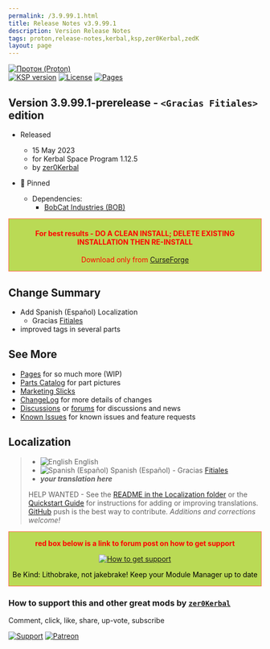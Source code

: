 ```yaml
---
permalink: /3.9.99.1.html
title: Release Notes v3.9.99.1
description: Version Release Notes
tags: proton,release-notes,kerbal,ksp,zer0Kerbal,zedK
layout: page
---
```

<!-- ReleaseLayout.md v3.9.99.1
Протон (Proton)
created: 06 Nov 2014
updated: 15 May 2023

TEMPLATE: ReleaseLayout.md v1.3.5.1
created: 11 Aug 2018
updated: 13 Apr 2023 -->

[![Протон (Proton)][SHD:mod]][CURSFG:url]  
[![KSP version][KSP:shd]][KSP:url] [![License][LIC:shd]][LIC:url] [![Pages][SHD:pgs]][pages]

## Version 3.9.99.1-prerelease - `<Gracias Fitiales>` edition

* Released
  * 15 May 2023
  * for Kerbal Space Program 1.12.5
  * by [zer0Kerbal](https://github.com/zer0Kerbal)

* 📌 Pinned
  * Dependencies:
    * [BobCat Industries (BOB)](https://www.curseforge.com/kerbal/ksp-mods/BobCatInd)

<div style="border:0.5px solid Tomato; background-color: #bada55; color: #FF0000; text-align:center"><h4>
<b>For best results - DO A CLEAN INSTALL; DELETE EXISTING INSTALLATION THEN RE-INSTALL</b></h4><p>Download only from <a href="https://www.curseforge.com/kerbal/ksp-mods/Proton/files">CurseForge</a></p></div>

## Change Summary

* Add Spanish (Español) Localization
  * Gracias [Fitiales](https://gitbub.com/Fitiales)
* improved tags in several parts

## See More

* [Pages][pages] for so much more (WIP)
* [Parts Catalog][parts] for part pictures
* [Marketing Slicks][markt]
* [ChangeLog][chlog] for more details of changes
* [Discussions][discu] or [forums][forum] for discussions and news
* [Known Issues][issue] for known issues and feature requests

## Localization

>* ![English][EN] English
>* ![Spanish (Español)][ES] Spanish (Español) - Gracias [Fitiales](https://github.com/Fitiales)
>* ***your translation here***
>
> HELP WANTED - See the [README in the Localization folder][lreadme] or the [Quickstart Guide][qstart] for instructions for adding or improving translations. [GitHub][GitHub:url] push is the best way to contribute. *Additions and corrections welcome!*

<div style="border:0.5px solid Tomato; background-color: #BADA55; color: #FF0000; text-align:center">
  <p><b>red box below is a link to forum post on how to get support</b></p>
  <a href="https://forum.kerbalspaceprogram.com/index.php?/topic/83212-*">
    <p><img src="https://i.postimg.cc/vHP6zmrw/image.png" alt="How to get support"></p></a>
  <p style="color: #000000;">Be Kind: Lithobrake, not jakebrake! Keep your Module Manager up to date</p>
</div>

### How to support this and other great mods by [`zer0Kerbal`][zer0Kerbal]

Comment, click, like, share, up-vote, subscribe

[![Support][PAYPAL:img]][PAYPAL:url] [![Patreon][PATREON:img]][PATREON:url]

<!-- links -->
[chlog]: https://raw.githubusercontent.com/zer0Kerbal/Proton/master/changelog.md "Changelog"
[discu]: https://github.com/zer0Kerbal/Proton/discussions/ "Discussions"
[forum]: https://forum.kerbalspaceprogram.com/index.php?/topic/216980-*/ "Proton"
[issue]: https://github.com/zer0Kerbal/Proton/issues/ "Issue Tracker"
[markt]: https://zer0kerbal.github.io/Proton/Marketing "Marketing Slicks"
[pages]: https://zer0kerbal.github.io/Proton/ "GitHub Pages"
[parts]: https://zer0kerbal.github.io/Proton/PartsCatalog "Parts Catalog"

<!-- shields -->
[SHD:mod]: https://img.shields.io/badge/Протон%20(Proton)%20-v3.9.99.1--prerelease-BADA55.svg?style=plastic&labelColor=darkgreen/ "3.9.99.1-prerelease"
[SHD:pgs]: https://img.shields.io/badge/GitHub-Pages-white?style=plastic&labelColor=9cf&logoColor=181717&logo=github/ "GitHub IO"

[CURSFG:url]: https://www.curseforge.com/kerbal/ksp-mods/Proton "CurseForge"
[GITHUB:url]: https://github.com/zer0Kerbal/Proton/ "GitHub"

[KSP:url]: http://kerbalspaceprogram.com/ "Kerbal Space Program"
[KSP:shd]: https://img.shields.io/badge/KSP-1.12.5-blue.svg?style=plastic&labelColor=black/ "Kerbal Space Program"

<!--- license -->
[LIC:url]: https://creativecommons.org/licenses/by-nd/4.0/ "CC BY-ND 4.0+ARR"
[LIC:shd]: https://img.shields.io/badge/License-CC%20BY--ND%204.0+ARR-ef9421?labelColor=black&style=plastic&logoColor=ef9421&logo=creativecommons "CC BY-NC-SA 4.0+ARR"

[PAYPAL:img]: https://img.shields.io/badge/Buy%20me%20some%20-LFO-BADA55?style=for-the-badge&logo=paypal&labelColor=FFDD00 "PayPal"
[PAYPAL:url]: https://www.paypal.com/donate?hosted_button_id=DC22YHMEJREKL "PayPal"
[PATREON:img]: https://img.shields.io/badge/Patreon%20-Patreonize-FF424D?style=for-the-badge&logo=patreon "Patreon"
[PATREON:url]: https://www.patreon.com/zer0Kerbal/membership "Patreon"

[lreadme]: https://github.com/zer0Kerbal/zer0Kerbal/blob/master/Localization/readme.md "Localization Readme"
[qstart]: https://github.com/zer0Kerbal/zer0Kerbal/blob/master/Localization/quickstart.md "Quickstart"
[EN]: https://raw.githubusercontent.com/zer0Kerbal/zer0Kerbal/master/img/EN.png "English"
[ES]: https://raw.githubusercontent.com/zer0Kerbal/zer0Kerbal/master/img/ES.png "Español"

[zer0Kerbal]: https://forum.kerbalspaceprogram.com/index.php?/profile/190933-*/ "zer0Kerbal"

<!-- THIS FILE: CC BY-ND 4.0 by zer0Kerbal -->